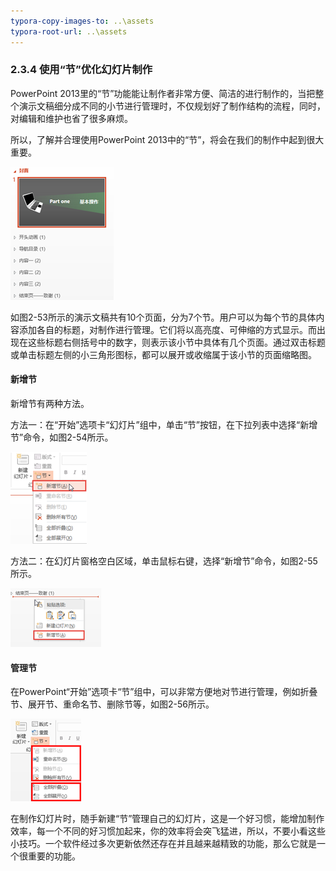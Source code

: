 ```yaml
---
typora-copy-images-to: ..\assets
typora-root-url: ..\assets
---
```


### **2.3.4**  使用“节”优化幻灯片制作

PowerPoint 2013里的“节”功能能让制作者非常方便、简洁的进行制作的，当把整个演示文稿细分成不同的小节进行管理时，不仅规划好了制作结构的流程，同时，对编辑和维护也省了很多麻烦。

所以，了解并合理使用PowerPoint 2013中的“节”，将会在我们的制作中起到很大重要。 

![图2-53](/assets/clip_image002-1565863984161.png)

如图2-53所示的演示文稿共有10个页面，分为7个节。用户可以为每个节的具体内容添加各自的标题，对制作进行管理。它们将以高亮度、可伸缩的方式显示。而出现在这些标题右侧括号中的数字，则表示该小节中具体有几个页面。通过双击标题或单击标题左侧的小三角形图标，都可以展开或收缩属于该小节的页面缩略图。

#### **新增节**

新增节有两种方法。

方法一：在“开始”选项卡“幻灯片”组中，单击“节”按钮，在下拉列表中选择“新增节”命令，如图2-54所示。

![图2-54](/assets/clip_image002-1565864005856.png)

方法二：在幻灯片窗格空白区域，单击鼠标右键，选择“新增节”命令，如图2-55所示。

![图2-55](/assets/clip_image002-1565864017321.png)

#### **管理节**

在PowerPoint“开始”选项卡“节”组中，可以非常方便地对节进行管理，例如折叠节、展开节、重命名节、删除节等，如图2-56所示。

![图2-56](/assets/clip_image002-1565864029587.png)

在制作幻灯片时，随手新建“节”管理自己的幻灯片，这是一个好习惯，能增加制作效率，每一个不同的好习惯加起来，你的效率将会突飞猛进，所以，不要小看这些小技巧。一个软件经过多次更新依然还存在并且越来越精致的功能，那么它就是一个很重要的功能。